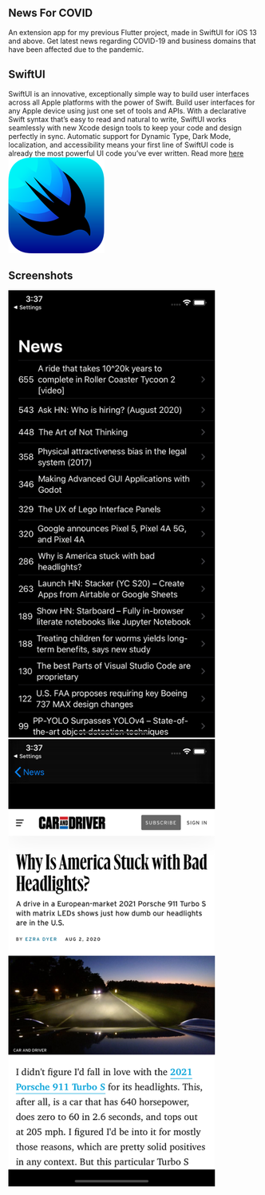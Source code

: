 ## News For COVID
An extension app for my previous Flutter project, made in SwiftUI for iOS 13 and above.
Get latest news regarding COVID-19 and business domains that have been affected due to the pandemic.

## SwiftUI
SwiftUI is an innovative, exceptionally simple way to build user interfaces across all Apple platforms with the power of Swift. Build user interfaces for any Apple device using just one set of tools and APIs. With a declarative Swift syntax that’s easy to read and natural to write, SwiftUI works seamlessly with new Xcode design tools to keep your code and design perfectly in sync. Automatic support for Dynamic Type, Dark Mode, localization, and accessibility means your first line of SwiftUI code is already the most powerful UI code you’ve ever written.
Read more [here](https://developer.apple.com/xcode/swiftui) 
<img src = "GitImages/swiftui.png">


## Screenshots
<img src= "GitImages/iPhone11 - Screenshot1.png" width="414" height="896" >  <img src= "GitImages/iPhone11- Screenshot2.png" width="414" height="896" > 